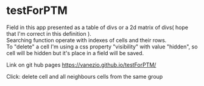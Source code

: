 # testForPTM

Field in this app presented as a table of divs or a 2d matrix of divs( hope that I'm correct in this definition ).<br/>
Searching function operate with indexes of cells and their rows.<br/>
To "delete" a cell I'm using a css property "visibility" with value "hidden", so cell will be hidden but it's place in a field will be saved. 


Link on git hub pages https://vanezio.github.io/testForPTM/

Click: delete cell and all neighbours cells from the same group
